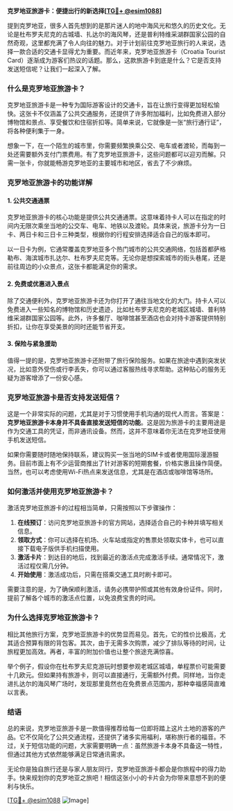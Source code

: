 **克罗地亚旅游卡：便捷出行的新选择[[TG💪+ @esim1088](https://t.me/s/esim1088)]**

提到克罗地亚，很多人首先想到的是那片迷人的地中海风光和悠久的历史文化。无论是杜布罗夫尼克的古城墙、扎达尔的海风琴，还是普利特维采湖群国家公园的自然奇观，这里都充满了令人向往的魅力。对于计划前往克罗地亚旅行的人来说，选择一款合适的交通卡显得尤为重要。而近年来，克罗地亚旅游卡（Croatia Tourist Card）逐渐成为游客们热议的话题。那么，这款旅游卡到底是什么？它是否支持发送短信呢？让我们一起深入了解。

### **什么是克罗地亚旅游卡？**

克罗地亚旅游卡是一种专为国际游客设计的交通卡，旨在让旅行变得更加轻松愉快。这张卡不仅涵盖了公共交通服务，还提供了许多附加福利，比如免费进入部分博物馆和景点、享受餐饮和住宿折扣等。简单来说，它就像是一张“旅行通行证”，将各种便利集于一身。

想象一下，在一个陌生的城市里，你需要频繁换乘公交、电车或者渡轮，而每到一处还需要额外支付门票费用。有了克罗地亚旅游卡，这些问题都可以迎刃而解。只需一张卡，你就能畅游克罗地亚的主要城市和地区，省去了不少麻烦。

### **克罗地亚旅游卡的功能详解**

#### **1. 公共交通通票**
克罗地亚旅游卡的核心功能是提供公共交通通票。这意味着持卡人可以在指定的时间内无限次乘坐当地的公交车、电车、地铁以及渡轮。具体来说，旅游卡分为一日卡、两日卡和三日卡三种类型，根据你的行程安排选择适合自己的版本即可。

以一日卡为例，它通常覆盖克罗地亚多个热门城市的公共交通网络，包括首都萨格勒布、海滨城市扎达尔、杜布罗夫尼克等。无论你是想探索城市的街头巷尾，还是前往周边的小众景点，这张卡都能满足你的需求。

#### **2. 免费或优惠进入景点**
除了交通便利外，克罗地亚旅游卡还为你打开了通往当地文化的大门。持卡人可以免费进入一些知名的博物馆和历史遗迹，比如杜布罗夫尼克的老城区城墙、普利特维采湖群国家公园等。此外，许多餐厅、咖啡馆甚至酒店也会对持卡游客提供特别折扣，让你在享受美景的同时还能节省开支。

#### **3. 保险与紧急援助**
值得一提的是，克罗地亚旅游卡还附带了旅行保险服务。如果在旅途中遇到突发状况，比如意外受伤或行李丢失，你可以通过客服热线寻求帮助。这种贴心的服务无疑为游客增添了一份安心感。

### **克罗地亚旅游卡是否支持发送短信？**

这是一个非常实际的问题，尤其是对于习惯使用手机沟通的现代人而言。答案是：**克罗地亚旅游卡本身并不具备直接发送短信的功能**。这是因为旅游卡的主要用途是作为交通工具的凭证，而非通讯设备。然而，这并不意味着你无法在克罗地亚使用手机发送短信。

如果你需要随时随地保持联系，建议购买一张当地的SIM卡或者使用国际漫游服务。目前市面上有不少运营商推出了针对游客的短期套餐，价格实惠且操作简便。当然，也可以考虑使用Wi-Fi热点来发送信息，尤其是在酒店或咖啡馆等场所。

### **如何激活并使用克罗地亚旅游卡？**

激活克罗地亚旅游卡的过程相当简单，只需按照以下步骤操作：

1. **在线预订**：访问克罗地亚旅游卡的官方网站，选择适合自己的卡种并填写相关信息。
2. **领取方式**：你可以选择在机场、火车站或指定的售票处领取实体卡，也可以直接下载电子版供手机扫描使用。
3. **激活卡片**：到达目的地后，找到最近的激活点完成激活手续。通常情况下，激活过程仅需几分钟。
4. **开始使用**：激活成功后，只需在搭乘交通工具时刷卡即可。

需要注意的是，为了确保顺利激活，请务必携带护照或其他有效身份证件。同时，提前了解各个城市的激活点位置，以免浪费宝贵的时间。

### **为什么选择克罗地亚旅游卡？**

相比其他旅行方案，克罗地亚旅游卡的优势显而易见。首先，它的性价比极高，尤其适合预算有限的背包客。其次，由于无需多次购票，减少了排队等待的时间，让旅程更加高效。再者，丰富的附加价值也让整个旅途充满惊喜。

举个例子，假设你在杜布罗夫尼克游玩时想要参观老城区城墙，单程票价可能需要十几欧元。但如果持有旅游卡，则可以直接通行，无需额外付费。同样地，当你走进扎达尔的海风琴广场时，发现那里竟然也在免费景点范围内，那种幸福感简直难以言表。

### **结语**

总的来说，克罗地亚旅游卡是一款值得推荐给每一位即将踏上这片土地的游客的产品。它不仅简化了公共交通流程，还提供了诸多实用福利，堪称旅行者的福音。不过，关于短信功能的问题，大家需要明确一点：虽然旅游卡本身不具备这一特性，但通过其他方式依然能够满足日常通讯需求。

无论你是独自旅行还是与家人朋友同行，克罗地亚旅游卡都会是你旅程中的得力助手。快来规划你的克罗地亚之旅吧！相信这张小小的卡片会为你带来意想不到的便利与快乐。

[[TG💪+ @esim1088](https://t.me/s/esim1088) ![Image](https://i.postimg.cc/4NQfJmqS/Snipaste-2025-05-13-00-14-12.png)]